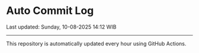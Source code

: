 # Auto Commit Log

Last updated: Sunday, 10-08-2025 14:12 WIB

---

This repository is automatically updated every hour using GitHub Actions.
